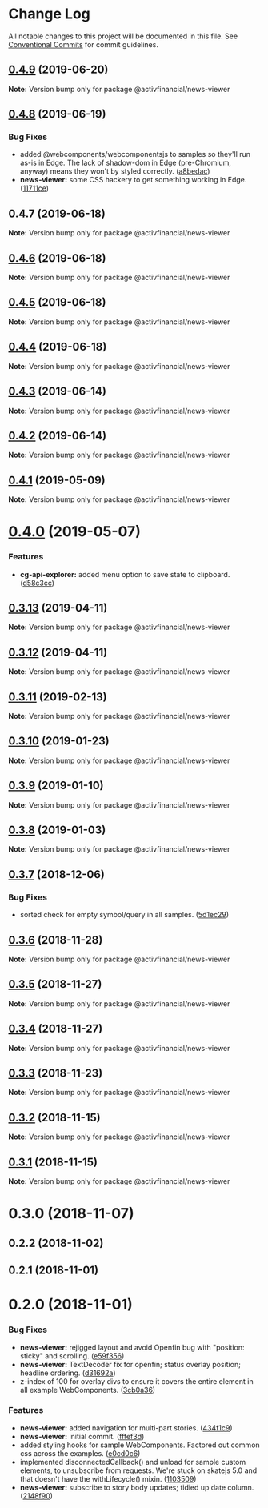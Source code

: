 # Change Log

All notable changes to this project will be documented in this file.
See [Conventional Commits](https://conventionalcommits.org) for commit guidelines.

## [0.4.9](https://github.com/activfinancial/cg-api/compare/@activfinancial/news-viewer@0.4.8...@activfinancial/news-viewer@0.4.9) (2019-06-20)

**Note:** Version bump only for package @activfinancial/news-viewer





## [0.4.8](https://github.com/activfinancial/cg-api/compare/@activfinancial/news-viewer@0.4.7...@activfinancial/news-viewer@0.4.8) (2019-06-19)


### Bug Fixes

* added @webcomponents/webcomponentsjs to samples so they'll run as-is in Edge. The lack of shadow-dom in Edge (pre-Chromium, anyway) means they won't by styled correctly. ([a8bedac](https://github.com/activfinancial/cg-api/commit/a8bedac))
* **news-viewer:** some CSS hackery to get something working in Edge. ([11711ce](https://github.com/activfinancial/cg-api/commit/11711ce))





## 0.4.7 (2019-06-18)

**Note:** Version bump only for package @activfinancial/news-viewer





## [0.4.6](https://github.com/activfinancial/cg-api/compare/@activfinancial/news-viewer@0.4.5...@activfinancial/news-viewer@0.4.6) (2019-06-18)

**Note:** Version bump only for package @activfinancial/news-viewer





## [0.4.5](https://github.com/activfinancial/cg-api/compare/@activfinancial/news-viewer@0.4.4...@activfinancial/news-viewer@0.4.5) (2019-06-18)

**Note:** Version bump only for package @activfinancial/news-viewer





## [0.4.4](https://github.com/activfinancial/cg-api/compare/@activfinancial/news-viewer@0.4.3...@activfinancial/news-viewer@0.4.4) (2019-06-18)

**Note:** Version bump only for package @activfinancial/news-viewer





## [0.4.3](https://github.com/activfinancial/cg-api/compare/@activfinancial/news-viewer@0.4.2...@activfinancial/news-viewer@0.4.3) (2019-06-14)

**Note:** Version bump only for package @activfinancial/news-viewer





## [0.4.2](https://github.com/activfinancial/cg-api/compare/@activfinancial/news-viewer@0.4.1...@activfinancial/news-viewer@0.4.2) (2019-06-14)

**Note:** Version bump only for package @activfinancial/news-viewer





## [0.4.1](https://github.com/activfinancial/cg-api/compare/@activfinancial/news-viewer@0.4.0...@activfinancial/news-viewer@0.4.1) (2019-05-09)

**Note:** Version bump only for package @activfinancial/news-viewer





# [0.4.0](https://github.com/activfinancial/cg-api/compare/@activfinancial/news-viewer@0.3.13...@activfinancial/news-viewer@0.4.0) (2019-05-07)


### Features

* **cg-api-explorer:** added menu option to save state to clipboard. ([d58c3cc](https://github.com/activfinancial/cg-api/commit/d58c3cc))





## [0.3.13](https://github.com/activfinancial/cg-api/compare/@activfinancial/news-viewer@0.3.11...@activfinancial/news-viewer@0.3.13) (2019-04-11)

**Note:** Version bump only for package @activfinancial/news-viewer





## [0.3.12](https://github.com/activfinancial/cg-api/compare/@activfinancial/news-viewer@0.3.11...@activfinancial/news-viewer@0.3.12) (2019-04-11)

**Note:** Version bump only for package @activfinancial/news-viewer





## [0.3.11](https://github.com/activfinancial/cg-api/compare/@activfinancial/news-viewer@0.3.10...@activfinancial/news-viewer@0.3.11) (2019-02-13)

**Note:** Version bump only for package @activfinancial/news-viewer





## [0.3.10](https://github.com/activfinancial/cg-api/compare/@activfinancial/news-viewer@0.3.9...@activfinancial/news-viewer@0.3.10) (2019-01-23)

**Note:** Version bump only for package @activfinancial/news-viewer





## [0.3.9](https://github.com/activfinancial/cg-api/compare/@activfinancial/news-viewer@0.3.8...@activfinancial/news-viewer@0.3.9) (2019-01-10)

**Note:** Version bump only for package @activfinancial/news-viewer





## [0.3.8](https://github.com/activfinancial/cg-api/compare/@activfinancial/news-viewer@0.3.7...@activfinancial/news-viewer@0.3.8) (2019-01-03)

**Note:** Version bump only for package @activfinancial/news-viewer





## [0.3.7](https://github.com/activfinancial/cg-api/compare/@activfinancial/news-viewer@0.3.6...@activfinancial/news-viewer@0.3.7) (2018-12-06)


### Bug Fixes

* sorted check for empty symbol/query in all samples. ([5d1ec29](https://github.com/activfinancial/cg-api/commit/5d1ec29))





## [0.3.6](https://github.com/activfinancial/cg-api/compare/@activfinancial/news-viewer@0.3.5...@activfinancial/news-viewer@0.3.6) (2018-11-28)

**Note:** Version bump only for package @activfinancial/news-viewer





## [0.3.5](https://github.com/activfinancial/cg-api/compare/@activfinancial/news-viewer@0.3.4...@activfinancial/news-viewer@0.3.5) (2018-11-27)

**Note:** Version bump only for package @activfinancial/news-viewer





## [0.3.4](https://github.com/activfinancial/cg-api/compare/@activfinancial/news-viewer@0.3.3...@activfinancial/news-viewer@0.3.4) (2018-11-27)

**Note:** Version bump only for package @activfinancial/news-viewer





## [0.3.3](https://github.com/activfinancial/cg-api/compare/@activfinancial/news-viewer@0.3.2...@activfinancial/news-viewer@0.3.3) (2018-11-23)

**Note:** Version bump only for package @activfinancial/news-viewer





## [0.3.2](https://github.com/activfinancial/cg-api/compare/@activfinancial/news-viewer@0.3.1...@activfinancial/news-viewer@0.3.2) (2018-11-15)

**Note:** Version bump only for package @activfinancial/news-viewer





## [0.3.1](https://github.com/activfinancial/cg-api/compare/@activfinancial/news-viewer@0.3.0...@activfinancial/news-viewer@0.3.1) (2018-11-15)

**Note:** Version bump only for package @activfinancial/news-viewer





# 0.3.0 (2018-11-07)



## 0.2.2 (2018-11-02)



## 0.2.1 (2018-11-01)



# 0.2.0 (2018-11-01)


### Bug Fixes

* **news-viewer:** rejigged layout and avoid Openfin bug with "position: sticky" and scrolling. ([e59f356](https://github.com/activfinancial/cg-api/commit/e59f356))
* **news-viewer:** TextDecoder fix for openfin; status overlay position; headline ordering. ([d31692a](https://github.com/activfinancial/cg-api/commit/d31692a))
* z-index of 100 for overlay divs to ensure it covers the entire element in all example WebComponents. ([3cb0a36](https://github.com/activfinancial/cg-api/commit/3cb0a36))


### Features

* **news-viewer:** added navigation for multi-part stories. ([434f1c9](https://github.com/activfinancial/cg-api/commit/434f1c9))
* **news-viewer:** initial commit. ([fffef3d](https://github.com/activfinancial/cg-api/commit/fffef3d))
* added styling hooks for sample WebComponents. Factored out common css across the examples. ([e0cd0c6](https://github.com/activfinancial/cg-api/commit/e0cd0c6))
* implemented disconnectedCallback() and unload for sample custom elements, to unsubscribe from requests. We're stuck on skatejs 5.0 and that doesn't have the withLifecycle() mixin. ([1103509](https://github.com/activfinancial/cg-api/commit/1103509))
* **news-viewer:** subscribe to story body updates; tidied up date column. ([2148f90](https://github.com/activfinancial/cg-api/commit/2148f90))

